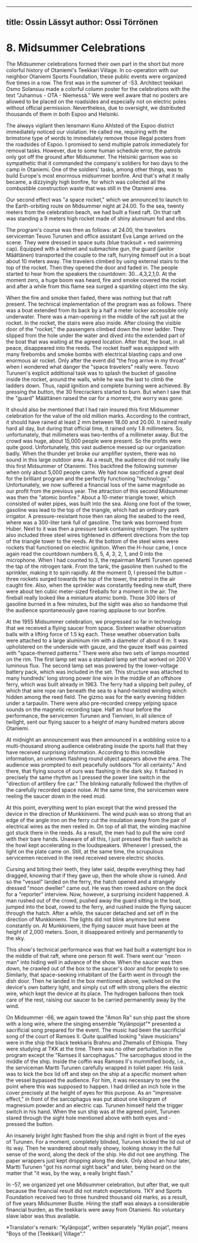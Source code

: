
---
title: Ossin Lässyt
author: Ossi Törrönen
---

    
# 8. Midsummer Celebrations

The Midsummer celebrations formed their own part in the short but more colorful history of Otaniemi's Teekkari Village. In co-operation with our neighbor Otaniemi Sports Foundation, these public events were organized five times in a row. The first was in the summer of -53. Architect teekkari Osmo Solansuu made a colorful column poster for the celebrations with the text "Juhannus - OTA - Niemessä." We were well aware that no posters are allowed to be placed on the roadsides and especially not on electric poles without official permission. Nevertheless, due to oversight, we distributed thousands of them in both Espoo and Helsinki.

The always vigilant then lensmann Kuno Ahlsted of the Espoo district immediately noticed our violation. He called me, requiring with the brimstone type of words to immediately remove those illegal posters from the roadsides of Espoo. I promised to send multiple patrols immediately for removal tasks. However, due to some human schedule error, the patrols only got off the ground after Midsummer. The Helsinki garrison was so sympathetic that it commanded the company's soldiers for two days to the camp in Otaniemi. One of the soldiers' tasks, among other things, was to build Europe's most enormous midsummer bonfire. And that's what it really became, a dizzyingly high bonfire, for which was collected all the combustible construction waste that was still in the Otaniemi area.

Our second effect was "a space rocket," which we announced to launch to the Earth-orbiting route on Midsummer night at 24.00. To the sea, twenty meters from the celebration beach, we had built a fixed raft. On that raft was standing a 9 meters high rocket made of shiny aluminum foil and ribs.

The program's course was then as follows: at 24.00, the travelers serviceman Teuvo Turunen and office assistant Eva Lange arrived on the scene. They were dressed in space suits (blue tracksuit + red swimming cap). Equipped with a helmet and submachine gun, the guard (janitor Määttänen) transported the couple to the raft, hurrying himself out in a boat about 10 meters away. The travelers climbed by using external stairs to the top of the rocket. Then they opened the door and faded in. The people started to hear from the speakers the countdown: 30...4,3,2,1,0.  At the moment zero, a huge boom was heard, fire and smoke covered the rocket and after a while from this flame sea surged a sparkling object into the sky.

When the fire and smoke then faded, there was nothing but that raft present. The technical implementation of the program was as follows. There was a boat extended from its back by a half a meter locker accessible only underwater. There was a man-opening in the middle of the raft just at the rocket. In the rocket, the stairs were also inside. After closing the visible door of the "rocket," the passengers climbed down the inner ladder. They slipped from the hole under the water and dived into the extended part of the boat that was waiting at the agreed location. After that, the boat, in all peace, disappeared into the reeds. The rocket itself was equipped with many firebombs and smoke bombs with electrical blasting caps and one enormous air rocket. Only after the event did "the frog arrive in my throat" when I wondered what danger the "space travelers" really were. Teuvo Turunen's explicit additional task was to splash the bucket of gasoline inside the rocket, around the walls, while he was the last to climb the ladders down. Thus, rapid ignition and complete burning were achieved. By pressing the button, the 30 firecrackers started to burn. But when I saw that the "guard" Määttänen raised the oar for a moment, the worry was gone.

It should also be mentioned that I had rain insured this first Midsummer celebration for the value of the old million marks. According to the contract, it should have rained at least 2 mm between 18.00 and 20.00. It rained really hard all day, but during that official time, it rained only 1.8 millimeters. So, unfortunately, that millimeters was two-tenths of a millimeter away. But the crowd was huge, about 15,000 people were present. So the profits were quite good. Unfortunately, this vast audience messed up our organization badly. When the thunder yet broke our amplifier system, there was no sound in this large outdoor area. As a result, the audience did not really like this first Midsummer of Otaniemi. This backfired the following summer when only about 5,000 people came. We had now sacrificed a great deal for the brilliant program and the perfectly functioning "technology." Unfortunately, we now suffered a financial loss of the same magnitude as our profit from the previous year. The attraction of this second Midsummer was then the "atomic bonfire."
About a 10-meter triangle tower, which consisted of water pipes, was built into the sea. Along one foot of the tower, gasoline was lead to the top of the triangle, which had an ordinary park irrigator. A pressure-resistant hose then ran along the seabed to the reed, where was a 300-liter tank full of gasoline. The tank was borrowed from Huber. Next to it was then a pressure tank containing nitrogen. The system also included three steel wires tightened in different directions from the top of the triangle tower to the reeds.  At the bottom of the steel wires were rockets that functioned on electric ignition. When the H-hour came, I once again read the countdown numbers 6, 5, 4, 3, 2, 1, and 0 into the microphone. When I had counted to 3, the repairman Martti Turunen opened the tap of the nitrogen tank. From the tank, the gasoline then rushed to the sprinkler, making it to spin rapidly. At the moment 0, I pressed the button - three rockets surged towards the top of the tower, the petrol in the air caught fire. Also, when the sprinkler was constantly feeding new stuff, there were about ten cubic meter-sized fireballs for a moment in the air. The fireball really looked like a miniature atomic bomb. Those 300 liters of gasoline burned in a few minutes, but the sight was also so handsome that the audience spontaneously gave roaring applause to our bonfire.

At the 1955 Midsummer celebration, we progressed so far in technology that we received a flying saucer from space. Sixteen weather observation balls with a lifting force of 1.5 kg each. These weather observation balls were attached to a large aluminum rim with a diameter of about 6 m. It was upholstered on the underside with gauze, and the gauze itself was painted with "space-themed patterns." There were also two sets of lamps mounted on the rim. The first lamp set was a standard lamp set that worked on 200 V luminous flux. The second lamp set was powered by the lower-voltage battery pack, which was included in the set. This structure was attached to many hundreds' long strong power line wire in the middle of an offshore ferry, which was built already in 1963. The ferry had a slipping belt pulley, of which that wire rope ran beneath the sea to a hand-twisted winding winch hidden among the reed field. The gizmo was for the early evening hidden under a tarpaulin. There were also pre-recorded creepy yelping space sounds on the magnetic recording tape. Half an hour before the performance, the servicemen Turunen and Tienvieri, in all silence of twilight, sent our flying saucer to a height of many hundred meters above Otaniemi.

At midnight an announcement was then announced in a wobbling voice to a multi-thousand strong audience celebrating inside the sports hall that they have received surprising information. According to this incredible information, an unknown flashing round object appears above the area. The audience was prompted to exit peacefully outdoors "for all certainty." And there, that flying source of ours was flashing in the dark sky. It flashed in precisely the same rhythm as I pressed the power line switch in the "direction of artillery fire car." The blinking naturally followed the rhythm of the carefully recorded space noise. At the same time, the servicemen were reeling the saucer down in the reed mud.

At this point, everything went to plan except that the wind pressed the device in the direction of Munkkiniemi. The wind push was so strong that an edge of the angle iron on the ferry cut the insulation away from the pair of electrical wires as the men reeled in. On top of all that, the winding machine got stuck there in the reeds. As a result, the men had to pull the wire cord with their bare hands. Unaware of all this, I just pressed the flash switch as the howl kept accelerating in the loudspeakers. Whenever I pressed, the light on the plate came on. Still, at the same time, the scrupulous servicemen received in the reed received severe electric shocks.

Cursing and biting their teeth, they later said, despite everything they had dragged, knowing that if they gave up, then the whole show is ruined. And so the "vessel" landed on the ferry, the hatch opened and a strangely dressed "moon dweller" came out. He was then rowed ashore on the dock for a "reporter" interview. Now, however, a surprising incident happened. A man rushed out of the crowd, pushed away the guard sitting in the boat, jumped into the boat, rowed to the ferry, and rushed inside the flying saucer through the hatch. After a while, the saucer detached and set off in the direction of Munkkiniemi. The lights did not blink anymore but were constantly on. At Munkkiniemi, the flying saucer must have been at the height of 2,000 meters. Soon, it disappeared entirely and permanently to the sky.

This show's technical performance was that we had built a watertight box in the middle of that raft, where one person fit well. There went our "moon man" into hiding well in advance of the show. When the saucer was then down, he crawled out of the box to the saucer's door and for people to see. Similarly, that space-seeking inhabitant of the Earth went in through the dish door. Then he landed in the box mentioned above, switched on the device's own battery light, and simply cut off with strong pliers the electric wire, which kept the device at its place. The hydrogen balloons then took care of the rest, raising our saucer to be carried permanently away by the wind.

On Midsummer -66, we again towed the "Amon Ra" sun ship past the shore with a long wire, where the singing ensemble "Kylänpojat"\* presented a sacrificial song prepared for the event. The music had been the sacrificial song of the court of Ramses II. Quite qualified looking "slave musicians" were in the ship the black teekkaris Brahnu and Zhemalis of Ethiopia. They were studying at TKK at the time. There was no other perturbation in the program except the "Ramses II sarcophagus." The sarcophagus stood in the middle of the ship. Inside the coffin was Ramses II's mummified body, i.e., the serviceman Martti Turunen carefully wrapped in toilet paper. His task was to kick the box lid off and step on the ship at a specific moment when the vessel bypassed the audience. For him, it was necessary to see the point where this was supposed to happen. I had drilled an inch hole in the cover precisely at the height of eyes for this purpose. As an "impressive effect," in front of the sarcophagus was put about one kilogram of magnesium powder and an electric cap. Turunen himself held the trigger switch in his hand. When the sun ship was at the agreed point, Turunen stared through the sight hole mentioned above with both eyes and - pressed the button.

An insanely bright light flashed from the ship and right in front of the eyes of Turunen. For a moment, completely blinded, Turunen kicked the lid out of its way. Then he wandered about really showy, looking showy in the full sense of the word, along the deck of the ship. He did not see anything. The paper wrappers just kept dropping along the deck. Only about an hour later, Martti Turunen "got his normal sight back" and later, being heard on the matter that "it was, by the way, a really bright flash."

In -57, we organized yet one Midsummer celebration, but after that, we quit because the financial result did not match expectations. TKY and Sports Foundation received two to three hundred thousand old marks, as a result, of five years Midsummer Bustle. Hiring the staff was always a considerable financial burden, as the teekkaris were away from Otaniemi. No voluntary slave labor was thus available.

\*Translator's remark: "Kylänpojat", written separately "Kylän pojat", means "Boys of the [Teekkari] Village"."
